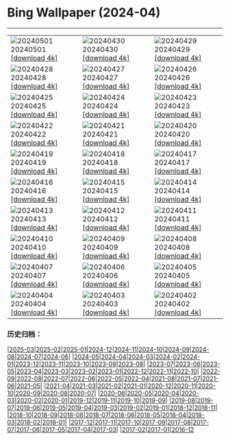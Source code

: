 # Bing Wallpaper (2024-04)
**************

<table><tr><td><img src="https://www.bing.com/th?id=OHR.NienhagenMecklenburg_DE-DE3604963569_1920x1080.jpg" alt="20240501"> 20240501 <a href="https://www.bing.com/th?id=OHR.NienhagenMecklenburg_DE-DE3604963569_UHD.jpg">[download 4k]</a></td><td><img src="https://www.bing.com/th?id=OHR.CheetahRain_DE-DE3160302306_1920x1080.jpg" alt="20240430"> 20240430 <a href="https://www.bing.com/th?id=OHR.CheetahRain_DE-DE3160302306_UHD.jpg">[download 4k]</a></td><td><img src="https://www.bing.com/th?id=OHR.TulouFujian_DE-DE2936952275_1920x1080.jpg" alt="20240429"> 20240429 <a href="https://www.bing.com/th?id=OHR.TulouFujian_DE-DE2936952275_UHD.jpg">[download 4k]</a></td></tr><tr><td><img src="https://www.bing.com/th?id=OHR.GuadalupeTexas_DE-DE2699373436_1920x1080.jpg" alt="20240428"> 20240428 <a href="https://www.bing.com/th?id=OHR.GuadalupeTexas_DE-DE2699373436_UHD.jpg">[download 4k]</a></td><td><img src="https://www.bing.com/th?id=OHR.LeucisticHummingbird_DE-DE2322778119_1920x1080.jpg" alt="20240427"> 20240427 <a href="https://www.bing.com/th?id=OHR.LeucisticHummingbird_DE-DE2322778119_UHD.jpg">[download 4k]</a></td><td><img src="https://www.bing.com/th?id=OHR.PenguinDirections_DE-DE2082660344_1920x1080.jpg" alt="20240426"> 20240426 <a href="https://www.bing.com/th?id=OHR.PenguinDirections_DE-DE2082660344_UHD.jpg">[download 4k]</a></td></tr><tr><td><img src="https://www.bing.com/th?id=OHR.KalalochTree_DE-DE1811180664_1920x1080.jpg" alt="20240425"> 20240425 <a href="https://www.bing.com/th?id=OHR.KalalochTree_DE-DE1811180664_UHD.jpg">[download 4k]</a></td><td><img src="https://www.bing.com/th?id=OHR.TrilliumOntario_DE-DE6034423661_1920x1080.jpg" alt="20240424"> 20240424 <a href="https://www.bing.com/th?id=OHR.TrilliumOntario_DE-DE6034423661_UHD.jpg">[download 4k]</a></td><td><img src="https://www.bing.com/th?id=OHR.TrinityDublin_DE-DE4235141840_1920x1080.jpg" alt="20240423"> 20240423 <a href="https://www.bing.com/th?id=OHR.TrinityDublin_DE-DE4235141840_UHD.jpg">[download 4k]</a></td></tr><tr><td><img src="https://www.bing.com/th?id=OHR.EarthDayTurtle_DE-DE6584075378_1920x1080.jpg" alt="20240422"> 20240422 <a href="https://www.bing.com/th?id=OHR.EarthDayTurtle_DE-DE6584075378_UHD.jpg">[download 4k]</a></td><td><img src="https://www.bing.com/th?id=OHR.CologneFlowerBed_DE-DE3966467653_1920x1080.jpg" alt="20240421"> 20240421 <a href="https://www.bing.com/th?id=OHR.CologneFlowerBed_DE-DE3966467653_UHD.jpg">[download 4k]</a></td><td><img src="https://www.bing.com/th?id=OHR.YellowstoneGeyser_DE-DE4718129608_1920x1080.jpg" alt="20240420"> 20240420 <a href="https://www.bing.com/th?id=OHR.YellowstoneGeyser_DE-DE4718129608_UHD.jpg">[download 4k]</a></td></tr><tr><td><img src="https://www.bing.com/th?id=OHR.OrkneyStones_DE-DE4276550885_1920x1080.jpg" alt="20240419"> 20240419 <a href="https://www.bing.com/th?id=OHR.OrkneyStones_DE-DE4276550885_UHD.jpg">[download 4k]</a></td><td><img src="https://www.bing.com/th?id=OHR.AvilaSpain_DE-DE5639007447_1920x1080.jpg" alt="20240418"> 20240418 <a href="https://www.bing.com/th?id=OHR.AvilaSpain_DE-DE5639007447_UHD.jpg">[download 4k]</a></td><td><img src="https://www.bing.com/th?id=OHR.SpringCub_DE-DE5388419505_1920x1080.jpg" alt="20240417"> 20240417 <a href="https://www.bing.com/th?id=OHR.SpringCub_DE-DE5388419505_UHD.jpg">[download 4k]</a></td></tr><tr><td><img src="https://www.bing.com/th?id=OHR.UnionSquareNYC_DE-DE5106138170_1920x1080.jpg" alt="20240416"> 20240416 <a href="https://www.bing.com/th?id=OHR.UnionSquareNYC_DE-DE5106138170_UHD.jpg">[download 4k]</a></td><td><img src="https://www.bing.com/th?id=OHR.RedBallBelgium_DE-DE7374714252_1920x1080.jpg" alt="20240415"> 20240415 <a href="https://www.bing.com/th?id=OHR.RedBallBelgium_DE-DE7374714252_UHD.jpg">[download 4k]</a></td><td><img src="https://www.bing.com/th?id=OHR.WeenerPrimroses_DE-DE5775502209_1920x1080.jpg" alt="20240414"> 20240414 <a href="https://www.bing.com/th?id=OHR.WeenerPrimroses_DE-DE5775502209_UHD.jpg">[download 4k]</a></td></tr><tr><td><img src="https://www.bing.com/th?id=OHR.SpringApple_DE-DE5480839920_1920x1080.jpg" alt="20240413"> 20240413 <a href="https://www.bing.com/th?id=OHR.SpringApple_DE-DE5480839920_UHD.jpg">[download 4k]</a></td><td><img src="https://www.bing.com/th?id=OHR.SunsetArchesNP_DE-DE3760698211_1920x1080.jpg" alt="20240412"> 20240412 <a href="https://www.bing.com/th?id=OHR.SunsetArchesNP_DE-DE3760698211_UHD.jpg">[download 4k]</a></td><td><img src="https://www.bing.com/th?id=OHR.DragonWaterfall_DE-DE4647448695_1920x1080.jpg" alt="20240411"> 20240411 <a href="https://www.bing.com/th?id=OHR.DragonWaterfall_DE-DE4647448695_UHD.jpg">[download 4k]</a></td></tr><tr><td><img src="https://www.bing.com/th?id=OHR.OwlSiblings_DE-DE4556808000_1920x1080.jpg" alt="20240410"> 20240410 <a href="https://www.bing.com/th?id=OHR.OwlSiblings_DE-DE4556808000_UHD.jpg">[download 4k]</a></td><td><img src="https://www.bing.com/th?id=OHR.SkagitValleyTulips_DE-DE4476556053_1920x1080.jpg" alt="20240409"> 20240409 <a href="https://www.bing.com/th?id=OHR.SkagitValleyTulips_DE-DE4476556053_UHD.jpg">[download 4k]</a></td><td><img src="https://www.bing.com/th?id=OHR.HedgehogMeadow_DE-DE4306396811_1920x1080.jpg" alt="20240408"> 20240408 <a href="https://www.bing.com/th?id=OHR.HedgehogMeadow_DE-DE4306396811_UHD.jpg">[download 4k]</a></td></tr><tr><td><img src="https://www.bing.com/th?id=OHR.BeaverDenali_DE-DE4088011437_1920x1080.jpg" alt="20240407"> 20240407 <a href="https://www.bing.com/th?id=OHR.BeaverDenali_DE-DE4088011437_UHD.jpg">[download 4k]</a></td><td><img src="https://www.bing.com/th?id=OHR.JapanHimeji_DE-DE3876117869_1920x1080.jpg" alt="20240406"> 20240406 <a href="https://www.bing.com/th?id=OHR.JapanHimeji_DE-DE3876117869_UHD.jpg">[download 4k]</a></td><td><img src="https://www.bing.com/th?id=OHR.BahamasSpace_DE-DE5829125320_1920x1080.jpg" alt="20240405"> 20240405 <a href="https://www.bing.com/th?id=OHR.BahamasSpace_DE-DE5829125320_UHD.jpg">[download 4k]</a></td></tr><tr><td><img src="https://www.bing.com/th?id=OHR.AntelopeBotswana_DE-DE6866899384_1920x1080.jpg" alt="20240404"> 20240404 <a href="https://www.bing.com/th?id=OHR.AntelopeBotswana_DE-DE6866899384_UHD.jpg">[download 4k]</a></td><td><img src="https://www.bing.com/th?id=OHR.KyrgyzstanRainbow_DE-DE6804066855_1920x1080.jpg" alt="20240403"> 20240403 <a href="https://www.bing.com/th?id=OHR.KyrgyzstanRainbow_DE-DE6804066855_UHD.jpg">[download 4k]</a></td><td><img src="https://www.bing.com/th?id=OHR.JutlandSpring_DE-DE6705207300_1920x1080.jpg" alt="20240402"> 20240402 <a href="https://www.bing.com/th?id=OHR.JutlandSpring_DE-DE6705207300_UHD.jpg">[download 4k]</a></td></tr></table>

### 历史归档：

|[2025-03](/../2025-03/2025-03.md)|[2025-02](/../2025-02/2025-02.md)|[2025-01](/../2025-01/2025-01.md)|[2024-12](/../2024-12/2024-12.md)|[2024-11](/../2024-11/2024-11.md)|[2024-10](/../2024-10/2024-10.md)|[2024-09](/../2024-09/2024-09.md)|[2024-08](/../2024-08/2024-08.md)|[2024-07](/../2024-07/2024-07.md)|[2024-06](/../2024-06/2024-06.md)|
|[2024-05](/../2024-05/2024-05.md)|[2024-04](/2024-04.md)|[2024-03](/../2024-03/2024-03.md)|[2024-02](/../2024-02/2024-02.md)|[2024-01](/../2024-01/2024-01.md)|[2023-12](/../2023-12/2023-12.md)|[2023-11](/../2023-11/2023-11.md)|[2023-10](/../2023-10/2023-10.md)|[2023-09](/../2023-09/2023-09.md)|[2023-08](/../2023-08/2023-08.md)|
|[2023-07](/../2023-07/2023-07.md)|[2023-06](/../2023-06/2023-06.md)|[2023-05](/../2023-05/2023-05.md)|[2023-04](/../2023-04/2023-04.md)|[2023-03](/../2023-03/2023-03.md)|[2023-02](/../2023-02/2023-02.md)|[2023-01](/../2023-01/2023-01.md)|[2022-12](/../2022-12/2022-12.md)|[2022-11](/../2022-11/2022-11.md)|[2022-10](/../2022-10/2022-10.md)|
|[2022-09](/../2022-09/2022-09.md)|[2022-08](/../2022-08/2022-08.md)|[2022-07](/../2022-07/2022-07.md)|[2022-06](/../2022-06/2022-06.md)|[2022-05](/../2022-05/2022-05.md)|[2022-04](/../2022-04/2022-04.md)|[2021-08](/../2021-08/2021-08.md)|[2021-07](/../2021-07/2021-07.md)|[2021-06](/../2021-06/2021-06.md)|[2021-05](/../2021-05/2021-05.md)|
|[2021-04](/../2021-04/2021-04.md)|[2021-03](/../2021-03/2021-03.md)|[2021-02](/../2021-02/2021-02.md)|[2021-01](/../2021-01/2021-01.md)|[2020-12](/../2020-12/2020-12.md)|[2020-11](/../2020-11/2020-11.md)|[2020-10](/../2020-10/2020-10.md)|[2020-09](/../2020-09/2020-09.md)|[2020-08](/../2020-08/2020-08.md)|[2020-07](/../2020-07/2020-07.md)|
|[2020-06](/../2020-06/2020-06.md)|[2020-05](/../2020-05/2020-05.md)|[2020-04](/../2020-04/2020-04.md)|[2020-03](/../2020-03/2020-03.md)|[2020-02](/../2020-02/2020-02.md)|[2020-01](/../2020-01/2020-01.md)|[2019-12](/../2019-12/2019-12.md)|[2019-11](/../2019-11/2019-11.md)|[2019-10](/../2019-10/2019-10.md)|[2019-09](/../2019-09/2019-09.md)|
|[2019-08](/../2019-08/2019-08.md)|[2019-07](/../2019-07/2019-07.md)|[2019-06](/../2019-06/2019-06.md)|[2019-05](/../2019-05/2019-05.md)|[2019-04](/../2019-04/2019-04.md)|[2019-03](/../2019-03/2019-03.md)|[2019-02](/../2019-02/2019-02.md)|[2019-01](/../2019-01/2019-01.md)|[2018-12](/../2018-12/2018-12.md)|[2018-11](/../2018-11/2018-11.md)|
|[2018-10](/../2018-10/2018-10.md)|[2018-09](/../2018-09/2018-09.md)|[2018-08](/../2018-08/2018-08.md)|[2018-07](/../2018-07/2018-07.md)|[2018-06](/../2018-06/2018-06.md)|[2018-05](/../2018-05/2018-05.md)|[2018-04](/../2018-04/2018-04.md)|[2018-03](/../2018-03/2018-03.md)|[2018-02](/../2018-02/2018-02.md)|[2018-01](/../2018-01/2018-01.md)|
|[2017-12](/../2017-12/2017-12.md)|[2017-11](/../2017-11/2017-11.md)|[2017-10](/../2017-10/2017-10.md)|[2017-09](/../2017-09/2017-09.md)|[2017-08](/../2017-08/2017-08.md)|[2017-07](/../2017-07/2017-07.md)|[2017-06](/../2017-06/2017-06.md)|[2017-05](/../2017-05/2017-05.md)|[2017-04](/../2017-04/2017-04.md)|[2017-03](/../2017-03/2017-03.md)|
|[2017-02](/../2017-02/2017-02.md)|[2017-01](/../2017-01/2017-01.md)|[2016-12](/../2016-12/2016-12.md)